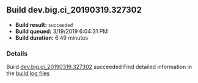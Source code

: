 ## Build dev.big.ci_20190319.327302
- **Build result:** `succeeded`
- **Build queued:** 3/19/2019 6:04:31 PM
- **Build duration:** 6.49 minutes
### Details
Build [dev.big.ci_20190319.327302](https://winappstudio.visualstudio.com/web/build.aspx?pcguid=a4ef43be-68ce-4195-a619-079b4d9834c2&builduri=vstfs%3a%2f%2f%2fBuild%2fBuild%2f27302) succeeded
Find detailed information in the [build log files](https://uwpctdiags.blob.core.windows.net/buildlogs/dev.big.ci_20190319.327302_logs.zip)
